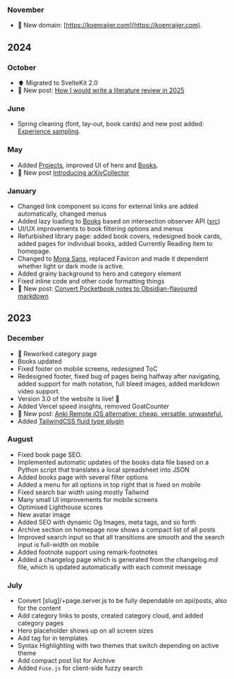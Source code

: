 ### November
- 📍 New domain: [https://koenraijer.com](https://koenraijer.com).
## 2024
### October
- ⬆️ Migrated to SvelteKit 2.0
- 📝 New post: [How I would write a literature review in 2025](/literature-review)

### June
- Spring cleaning (font, lay-out, book cards) and new post added: [Experience sampling](/experience-sampling).

### May
- Added [Projects](/projects), improved UI of hero and [Books](/books).
- 📝 New post [Introducing arXivCollector](arxivcollector)

### January
- Changed link component so icons for external links are added automatically, changed menus
- Added lazy loading to [Books](/books) based on intersection observer API ([src](https://alex-schnabl.medium.com/lazy-loading-images-and-components-in-svelte-and-sveltekit-using-typescript-6a8443bb9479))
- UI/UX improvements to book filtering options and menus
- Refurbished library page: added book covers, redesigned book cards, added pages for individual books, added Currently Reading item to homepage.
- Changed to [Mona Sans](https://github.com/mona-sans), replaced Favicon and made it dependent whether light or dark mode is active.
- Added grainy background to hero and category element
- Fixed inline code and other code formatting things
- 📝 New post: [Convert Pocketbook notes to Obsidian-flavoured markdown](/pocketbook-html-to-obsidian-md)

## 2023
### December
- 💄 Reworked category page
- Books updated
- Fixed footer on mobile screens, redesigned ToC
- Redesigned footer, fixed bug of pages being halfway after navigating, added support for math notation, full bleed images, added markdown video support.
- Version 3.0 of the website is live! 🎉
- Added Vercel speed insights, removed GoatCounter
- 📝 New post: [Anki Remote iOS alternative: cheap, versatile, unwasteful.](/anki-remote)
- Added [TailwindCSS fluid type plugin](https://davidhellmann.com/blog/development/tailwindcss-fluid-type-plugin)



### August
- Fixed book page SEO.
- Implemented automatic updates of the books data file based on a Python script that translates a local spreadsheet into JSON
- Added books page with several filter options
- Added a menu for all options in top right that is fixed on mobile
- Fixed search bar width using mostly Tailwind
- Many small UI improvements for mobile screens
- Optimised Lighthouse scores
- New avatar image
- Added SEO with dynamic Og Images, meta tags, and so forth
- Archive section on homepage now shows a compact list of all posts
- Improved search input so that all transitions are smooth and the search input is full-width on mobile
- Added footnote support using remark-footnotes
- Added a changelog page which is generated from the changelog.md file, which is updated automatically with each commit message

### July
- Convert [slug]/+page.server.js to be fully dependable on api/posts, also for the content
- Add category links to posts, created category cloud, and added category pages
- Hero placeholder shows up on all screen sizes
- Add tag for in templates
- Syntax Highlighting with two themes that switch depending on active theme
- Add compact post list for Archive
- Added `Fuse.js` for client-side fuzzy search
